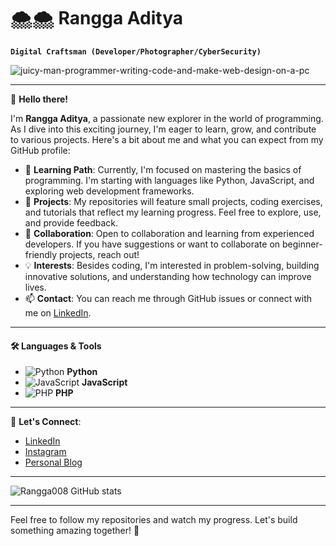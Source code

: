 # 🌨🌨 Rangga Aditya

**`Digital Craftsman (Developer/Photographer/CyberSecurity)`**


![juicy-man-programmer-writing-code-and-make-web-design-on-a-pc](https://github.com/Rangga008/Rangga008/assets/70432294/3e55b14c-13c4-48aa-8bd8-793319f90330)


---

👋 **Hello there!**

I'm **Rangga Aditya**, a passionate new explorer in the world of programming. As I dive into this exciting journey, I'm eager to learn, grow, and contribute to various projects. Here's a bit about me and what you can expect from my GitHub profile:

- 🌱 **Learning Path**: Currently, I'm focused on mastering the basics of programming. I'm starting with languages like Python, JavaScript, and exploring web development frameworks.
- 🔭 **Projects**: My repositories will feature small projects, coding exercises, and tutorials that reflect my learning progress. Feel free to explore, use, and provide feedback.
- 🤝 **Collaboration**: Open to collaboration and learning from experienced developers. If you have suggestions or want to collaborate on beginner-friendly projects, reach out!
- 💡 **Interests**: Besides coding, I'm interested in problem-solving, building innovative solutions, and understanding how technology can improve lives.
- 📫 **Contact**: You can reach me through GitHub issues or connect with me on [LinkedIn](https://www.linkedin.com/in/m-rangga-aditya-07b22624b).

---

#### 🛠 Languages & Tools
- ![Python](https://img.shields.io/badge/-Python-3776AB?style=flat&logo=python&logoColor=white) **Python**
- ![JavaScript](https://img.shields.io/badge/-JavaScript-F7DF1E?style=flat&logo=javascript&logoColor=black) **JavaScript**
- ![PHP](https://img.shields.io/badge/-PHP-777BB4?style=flat&logo=php&logoColor=white) **PHP**

---

🔗 **Let's Connect**:
- [LinkedIn](https://www.linkedin.com/in/m-rangga-aditya-07b22624b)
- [Instagram](https://www.instagram.com/rizk.rangga09/)
- [Personal Blog](https://baladaops.my.id)

---

![Rangga008 GitHub stats](https://github-readme-stats.vercel.app/api?username=Rangga008&show_icons=true&theme=vue-dark)

---

Feel free to follow my repositories and watch my progress. Let's build something amazing together! 🚀
